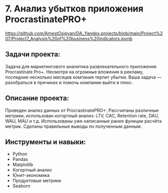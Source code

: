 # 7.  Анализ убытков приложения ProcrastinatePRO+
https://github.com/AmestOsipyan/DA_Yandex.projects/blob/main/Project%207/Project7_Analysis%20of%20business%20indicators.ipynb


## Задачи проекта:
Задача для маркетингового аналитика развлекательного приложения Procrastinate Pro+. Несмотря на огромные вложения в рекламу, последние несколько месяцев компания терпит убытки. Ваша задача — разобраться в причинах и помочь компании выйти в плюс.

## Описание проекта:
Проведен анализ данных от ProcrastinatePRO+.
Рассчитаны различные метрики, использован когортный анализ: LTV, CAC, Retention rate, DAU, WAU, MAU и т.д. Использованы уже написанные ранее функции расчёта метрик. Сделаны правильные выводы по полученным данным.

## Инструменты и навыки:
- Python
- Pandas
- Matplotlib
- Когортный анализ
- Юнит-экономика
- Продуктовые метрики
- Seaborn
